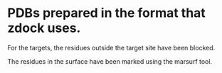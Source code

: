 # PDBs prepared in the format that zdock uses. 

For the targets, the residues outside the target site have been blocked.

The residues in the surface have been marked using the marsurf tool.  
